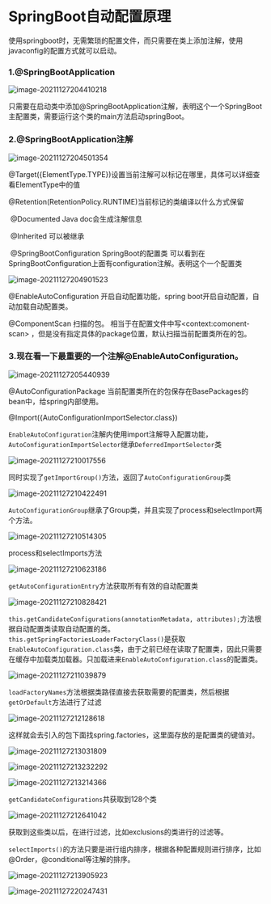 # SpringBoot自动配置原理

使用springboot时，无需繁琐的配置文件，而只需要在类上添加注解，使用javaconfig的配置方式就可以启动。

### 1.@SpringBootApplication

![image-20211127204410218](../image/image-20211127204410218.png)

只需要在启动类中添加@SpringBootApplication注解，表明这个一个SpringBoot主配置类，需要运行这个类的main方法启动springBoot。

### 2.@SpringBootApplication注解

![image-20211127204501354](../image/image-20211127204501354.png)

   @Target({ElementType.TYPE})设置当前注解可以标记在哪里，具体可以详细查看ElementType中的值

​    @Retention(RetentionPolicy.RUNTIME)当前标记的类编译以什么方式保留

​    @Documented Java doc会生成注解信息

​    @Inherited 可以被继承

​    @SpringBootConfiguration SpringBoot的配置类  可以看到在SpringBootConfiguration上面有configuration注解。表明这个一个配置类

![image-20211127204901523](../image/image-20211127204901523.png)

   @EnableAutoConfiguration 开启自动配置功能，spring boot开启自动配置，自动加载自动配置类。

   @ComponentScan 扫描的包。 相当于在配置文件中写\<context:comonent-scan> ，但是没有指定具体的package位置，默认扫描当前配置类所在的包。



### 3.现在看一下最重要的一个注解@EnableAutoConfiguration。

![image-20211127205440939](../image/image-20211127205440939.png)

   @AutoConfigurationPackage  当前配置类所在的包保存在BasePackages的bean中，给spring内部使用。

   @Import({AutoConfigurationImportSelector.class})

 `EnableAutoConfiguration`注解内使用import注解导入配置功能，`AutoConfigurationImportSelector`继承`DeferredImportSelector`类

![image-20211127210017556](../image/image-20211127210017556.png)

同时实现了`getImportGroup()`方法，返回了`AutoConfigurationGroup`类

![image-20211127210422491](../image/image-20211127210422491.png)

`AutoConfigurationGroup`继承了Group类，并且实现了process和selectImport两个方法。

![image-20211127210514305](../image/image-20211127210514305.png)

process和selectImports方法

![image-20211127210623186](../image/image-20211127210623186.png)

`getAutoConfigurationEntry`方法获取所有有效的自动配置类

![image-20211127210828421](../image/image-20211127210828421.png)

`this.getCandidateConfigurations(annotationMetadata, attributes);`方法根据自动配置类读取自动配置的类。`this.getSpringFactoriesLoaderFactoryClass()`是获取`EnableAutoConfiguration.class`类，由于之前已经在读取了配置类，因此只需要在缓存中加载类加载器。只加载进来`EnableAutoConfiguration.class`的配置类。

![image-20211127211039879](../image/image-20211127211039879.png)

`loadFactoryNames`方法根据类路径直接去获取需要的配置类，然后根据`getOrDefault`方法进行了过滤

![image-20211127212128618](../image/image-20211127212128618.png)

这样就会去引入的包下面找spring.factories，这里面存放的是配置类的键值对。

![image-20211127213031809](../image/image-20211127213031809.png)

![image-20211127213232292](../image/image-20211127213232292.png)

![image-20211127213214366](../image/image-20211127213214366.png)

`getCandidateConfigurations`共获取到128个类

![image-20211127212641042](../image/image-20211127212641042.png)

获取到这些类以后，在进行过滤，比如exclusions的类进行的过滤等。

`selectImports()`的方法只要是进行组内排序，根据各种配置规则进行排序，比如@Order，@conditional等注解的排序。

![image-20211127213905923](../image/image-20211127213905923.png)

![image-20211127220247431](../image/image-20211127220247431.png)